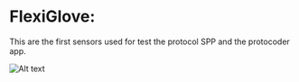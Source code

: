 FlexiGlove:
===========

This are the first sensors used for test the protocol SPP and the protocoder app.

![Alt text](https://github.com/paclema/robotic_hand/raw/master/docs/photo_2015-06-17_00-00-33.jpg "Inmoov hand for first tests")